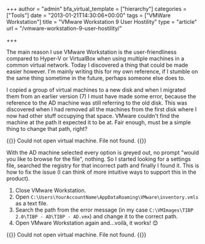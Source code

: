 +++
author = "admin"
bfa_virtual_template = ["hierarchy"]
categories = ["Tools"]
date = "2013-01-21T14:30:06+00:00"
tags = ["VMWare Workstation"]
title = "VMware Workstation 9 User Hostility"
type = "article"
url = "/vmware-workstation-9-user-hostility/"

+++

The main reason I use VMware Workstation is the user-friendliness compared to Hyper-V or VirtualBox when using multiple machines in a common virtual network. Today I discovered a thing that could be made easier however. I'm mainly writing this for my own reference, if I stumble on the same thing sometime in the future, perhaps someone else does to.

I copied a group of virtual machines to a new disk and when I migrated them from an earlier version (7) I must have made some error, because the reference to the AD machine was still referring to the old disk. This was discovered when I had removed all the machines from the first disk where I now had other stuff occupying that space. VMware couldn't find the machine at the path it expected it to be at. Fair enough, must be a simple thing to change that path, right?

{{<post-image image="VMware_Workstation_9_problem.png" alt="VMware Workstation 9 File not found" borderless="true">}}
Could not open virtual machine. File not found.
{{</post-image>}}

With the AD machine selected every option is greyed out, no prompt "would you like to browse for the file", nothing. So I started looking for a settings file, searched the registry for that incorrect path and finally I found it. This is how to fix the issue (I can think of more intuitive ways to support this in the product).

  1. Close VMware Workstation.
  2. Open `C:\Users\YourAccountName\AppDataRoaming\VMware\inventory.vmls` as a text file.
  3. Search the path from the error message (in my case `C:\VMImages\TIBP 2.0\TIBP - AD\TIBP - AD.vmx`) and change it to the correct path.
  4. Open VMware Workstation again and...voilà, it works! 😊

{{<post-image image="VMware_Workstation_9_fixed.png" alt="VMware Workstation 9 File found" borderless="true">}}
Could not open virtual machine. File not found.
{{</post-image>}}